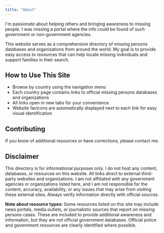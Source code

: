 ```yaml
---
title: "About"
---
```



I'm passionate about helping others and bringing awareness to missing people. I was missing a portal where the info could be found of such government or non-government agencies.

This website serves as a comprehensive directory of missing persons databases and organizations from around the world. My goal is to provide easy access to resources that can help locate missing individuals and support families in their search.

## How to Use This Site

- Browse by country using the navigation menu
- Each country page contains links to official missing persons databases and organizations
- All links open in new tabs for your convenience
- Website favicons are automatically displayed next to each link for easy visual identification

## Contributing

If you know of additional resources or have corrections, please contact me.

## Disclaimer

This directory is for informational purposes only. I do not host any content, databases, or resources on this website. All links direct to external third-party websites and organizations. I am not affiliated with any government agencies or organizations listed here, and I am not responsible for the content, accuracy, availability, or any issues that may arise from visiting these external sites. Always verify information directly with official sources.

**Note about resource types:** Some resources listed on this site may include news portals, media outlets, or journalistic sources that report on missing persons cases. These are included to provide additional awareness and information, but they are not official government databases. Official police and government resources are clearly identified where possible.
